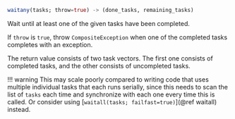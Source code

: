```julia
waitany(tasks; throw=true) -> (done_tasks, remaining_tasks)
```

Wait until at least one of the given tasks have been completed.

If `throw` is `true`, throw `CompositeException` when one of the completed tasks completes with an exception.

The return value consists of two task vectors. The first one consists of completed tasks, and the other consists of uncompleted tasks.

!!! warning
    This may scale poorly compared to writing code that uses multiple individual tasks that each runs serially, since this needs to scan the list of `tasks` each time and synchronize with each one every time this is called. Or consider using [`waitall(tasks; failfast=true)`](@ref waitall) instead.

